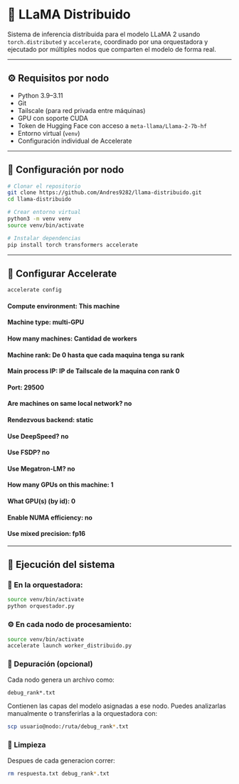 # 🧠 LLaMA Distribuido

Sistema de inferencia distribuida para el modelo LLaMA 2 usando `torch.distributed` y `accelerate`, coordinado por una orquestadora y ejecutado por múltiples nodos que comparten el modelo de forma real.

---

## ⚙️ Requisitos por nodo

- Python 3.9–3.11
- Git
- Tailscale (para red privada entre máquinas)
- GPU con soporte CUDA
- Token de Hugging Face con acceso a `meta-llama/Llama-2-7b-hf`
- Entorno virtual (`venv`)
- Configuración individual de Accelerate

---

## 🧭 Configuración por nodo

```bash
# Clonar el repositorio
git clone https://github.com/Andres9282/llama-distribuido.git
cd llama-distribuido

# Crear entorno virtual
python3 -m venv venv
source venv/bin/activate

# Instalar dependencias
pip install torch transformers accelerate
```

---

## 🔧 Configurar Accelerate

```bash
accelerate config
```

#### Compute environment:               This machine
#### Machine type:                      multi-GPU
#### How many machines:                 Cantidad de workers
#### Machine rank:                      De 0 hasta que cada maquina tenga su rank
#### Main process IP:                   IP de Tailscale de la maquina con rank 0
#### Port:                              29500
#### Are machines on same local network? no
#### Rendezvous backend:                static
#### Use DeepSpeed?                     no
#### Use FSDP?                          no
#### Use Megatron-LM?                   no
#### How many GPUs on this machine:     1
#### What GPU(s) (by id):               0
#### Enable NUMA efficiency:            no
#### Use mixed precision:               fp16

---

## 🚀 Ejecución del sistema

### 🧠 En la orquestadora:

```bash
source venv/bin/activate
python orquestador.py
```

### ⚙️ En cada nodo de procesamiento:

```bash
source venv/bin/activate
accelerate launch worker_distribuido.py
```

### 🧪 Depuración (opcional)
Cada nodo genera un archivo como:
```bash
debug_rank*.txt
```
Contienen las capas del modelo asignadas a ese nodo. Puedes analizarlas manualmente o transferirlas a la orquestadora con:
```bash
scp usuario@nodo:/ruta/debug_rank*.txt
```

### 🧼 Limpieza
Despues de cada generacion correr:
```bash
rm respuesta.txt debug_rank*.txt
```






